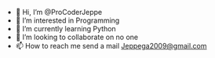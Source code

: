 - 👋 Hi, I’m @ProCoderJeppe
- 👀 I’m interested in Programming
- 🌱 I’m currently learning Python
- 💞️ I’m looking to collaborate on no one
- 📫 How to reach me send a mail Jeppega2009@gmail.com

<!---
ProCoderJeppe/ProCoderJeppe is a ✨ special ✨ repository because its `README.md` (this file) appears on your GitHub profile.
You can click the Preview link to take a look at your changes.
--->

